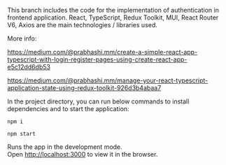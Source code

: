 This branch includes the code for the implementation of authentication in frontend application.
React, TypeScript, Redux Toolkit, MUI, React Router V6, Axios are the main technologies / libraries used.

More info: 

https://medium.com/@prabhashi.mm/create-a-simple-react-app-typescript-with-login-register-pages-using-create-react-app-e5c12dd6db53

https://medium.com/@prabhashi.mm/manage-your-react-typescript-application-state-using-redux-toolkit-926d3b4abaa7


In the project directory, you can run below commands to install dependencies and to start the application:

`npm i`

`npm start`

Runs the app in the development mode.\
Open [http://localhost:3000](http://localhost:3000) to view it in the browser.


